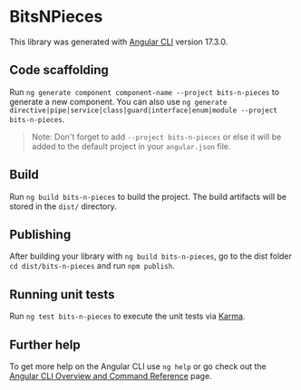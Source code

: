 # BitsNPieces

This library was generated with [Angular CLI](https://github.com/angular/angular-cli) version 17.3.0.

## Code scaffolding

Run `ng generate component component-name --project bits-n-pieces` to generate a new component. You can also use `ng generate directive|pipe|service|class|guard|interface|enum|module --project bits-n-pieces`.
> Note: Don't forget to add `--project bits-n-pieces` or else it will be added to the default project in your `angular.json` file. 

## Build

Run `ng build bits-n-pieces` to build the project. The build artifacts will be stored in the `dist/` directory.

## Publishing

After building your library with `ng build bits-n-pieces`, go to the dist folder `cd dist/bits-n-pieces` and run `npm publish`.

## Running unit tests

Run `ng test bits-n-pieces` to execute the unit tests via [Karma](https://karma-runner.github.io).

## Further help

To get more help on the Angular CLI use `ng help` or go check out the [Angular CLI Overview and Command Reference](https://angular.io/cli) page.

